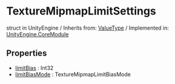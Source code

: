 # TextureMipmapLimitSettings
struct in UnityEngine
 / Inherits from: <a href="https://docs.unity3d.com/6000.0/Documentation/ScriptReference/ValueType.html">ValueType</a> / Implemented in: <a href="https://docs.unity3d.com/6000.0/Documentation/ScriptReference/UnityEngine.CoreModule.html">UnityEngine.CoreModule</a>

## Properties
- <a href="https://docs.unity3d.com/6000.0/Documentation/ScriptReference/TextureMipmapLimitSettings-limitBias.html">limitBias</a> : Int32
- <a href="https://docs.unity3d.com/6000.0/Documentation/ScriptReference/TextureMipmapLimitSettings-limitBiasMode.html">limitBiasMode</a> : TextureMipmapLimitBiasMode
